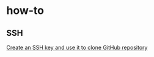 # how-to

## SSH

[Create an SSH key and use it to clone GitHub repository](https://github.com/mamunreza/how-to/wiki/SSH)
